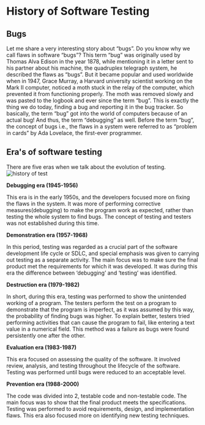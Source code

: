 # History of Software Testing

## Bugs
Let me share a very interesting story about “bugs”. Do you know why we call flaws in software “bugs”? This term “bug” was originally used by Thomas Alva Edison in the year 1878, while mentioning it in a letter sent to his partner about his machine, the quadruplex telegraph system, he described the flaws as “bugs”.
But it became popular and used worldwide when in 1947, Grace Murray, a Harvard university scientist working on the Mark II computer, noticed a moth stuck in the relay of the computer, which prevented it from functioning properly. The moth was removed slowly and was pasted to the logbook and ever since the term “bug”. This is exactly the thing we do today, finding a bug and reporting it in the bug tracker. So basically, the term “bug” got into the world of computers because of an actual bug! And thus, the term “debugging” as well. Before the term “bug”, the concept of bugs i.e., the flaws in a system were referred to as “problem in cards” by Ada Lovelace, the first-ever programmer.

## Era's of software testing
There are five eras when we talk about the evolution of testing.
![history of test](https://github.com/fahmee-faiza/History-of-Software-Testing/assets/53439873/50503195-54d3-492b-8658-1ffde7fcd6a8)

**Debugging era (1945-1956)**

This era is in the early 1950s, and the developers focused more on fixing the flaws in the system. It was more of performing corrective measures(debugging) to make the program work as expected, rather than testing the whole system to find bugs. The concept of testing and testers was not established during this time.

**Demonstration era (1957-1968)**

In this period, testing was regarded as a crucial part of the software development life cycle or SDLC, and special emphasis was given to carrying out testing as a separate activity. The main focus was to make sure the final product met the requirements for which it was developed. It was during this era the difference between ‘debugging’ and ‘testing’ was identified.

**Destruction era (1979-1982)**

In short, during this era, testing was performed to show the unintended working of a program. The testers perform the test on a program to demonstrate that the program is imperfect, as it was assumed by this way, the probability of finding bugs was higher. To explain better, testers tried performing activities that can cause the program to fail, like entering a text value in a numerical field. This method was a failure as bugs were found persistently one after the other.

**Evaluation era (1983-1987)**

This era focused on assessing the quality of the software. It involved review, analysis, and testing throughout the lifecycle of the software. Testing was performed until bugs were reduced to an acceptable level.

**Prevention era (1988-2000)**

The code was divided into 2, testable code and non-testable code. The main focus was to show that the final product meets the specifications. Testing was performed to avoid requirements, design, and implementation flaws. This era also focused more on identifying new testing techniques.



